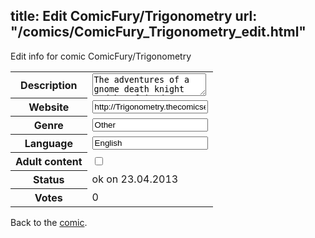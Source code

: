 title: Edit ComicFury/Trigonometry
url: "/comics/ComicFury_Trigonometry_edit.html"
---
Edit info for comic ComicFury/Trigonometry

<form name="comic" action="http://gaepostmail.appengine.com/comic" name="post">
<table class="comicinfo">
<tr>
<th>Description</th><td><textarea name="description">The adventures of a gnome death knight and her friends as she struggles to find her place in the world. Set in the World of Warcraft.</textarea></td>
</tr>
<tr>
<th>Website</th><td><input type="text" name="url" value="http://Trigonometry.thecomicseries.com/"/></td>
</tr>
<tr>
<th>Genre</th><td><input type="text" name="genre" value="Other"/></td>
</tr>
<tr>
<th>Language</th><td><input type="text" name="language" value="English"/></td>
</tr>
<tr>
<th>Adult content</th><td><input type="checkbox" name="adult" value="adult" /></td>
</tr>
<tr>
<th>Status</th><td>ok on 23.04.2013</td>
</tr>
<tr>
<th>Votes</th><td>0</div></td>
</tr>
</table>
</form>

Back to the [comic](/comics/ComicFury_Trigonometry.html).
